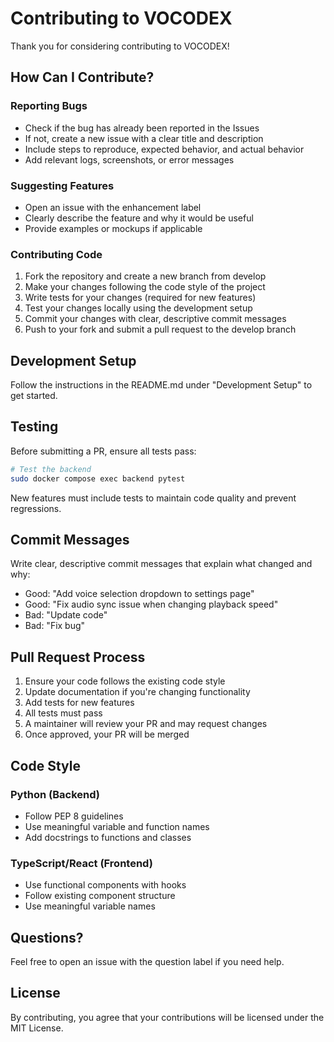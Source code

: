 # Contributing to VOCODEX

Thank you for considering contributing to VOCODEX!

## How Can I Contribute?

### Reporting Bugs

- Check if the bug has already been reported in the Issues
- If not, create a new issue with a clear title and description
- Include steps to reproduce, expected behavior, and actual behavior
- Add relevant logs, screenshots, or error messages

### Suggesting Features

- Open an issue with the enhancement label
- Clearly describe the feature and why it would be useful
- Provide examples or mockups if applicable

### Contributing Code

1. Fork the repository and create a new branch from develop
2. Make your changes following the code style of the project
3. Write tests for your changes (required for new features)
4. Test your changes locally using the development setup
5. Commit your changes with clear, descriptive commit messages
6. Push to your fork and submit a pull request to the develop branch

## Development Setup

Follow the instructions in the README.md under "Development Setup" to get started.

## Testing

Before submitting a PR, ensure all tests pass:

```bash
# Test the backend
sudo docker compose exec backend pytest
```

New features must include tests to maintain code quality and prevent regressions.

## Commit Messages

Write clear, descriptive commit messages that explain what changed and why:

- Good: "Add voice selection dropdown to settings page"
- Good: "Fix audio sync issue when changing playback speed"
- Bad: "Update code"
- Bad: "Fix bug"

## Pull Request Process

1. Ensure your code follows the existing code style
2. Update documentation if you're changing functionality
3. Add tests for new features
4. All tests must pass
5. A maintainer will review your PR and may request changes
6. Once approved, your PR will be merged

## Code Style

### Python (Backend)
- Follow PEP 8 guidelines
- Use meaningful variable and function names
- Add docstrings to functions and classes

### TypeScript/React (Frontend)
- Use functional components with hooks
- Follow existing component structure
- Use meaningful variable names

## Questions?

Feel free to open an issue with the question label if you need help.

## License

By contributing, you agree that your contributions will be licensed under the MIT License.
